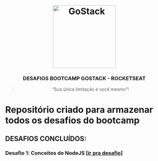 <h1 align="center">
    <img alt="GoStack" src="https://rocketseat-cdn.s3-sa-east-1.amazonaws.com/bootcamp-header.png" width="200px" />
</h1>

<h3 align="center">
  DESAFIOS BOOTCAMP GOSTACK - ROCKETSEAT
</h3>

<blockquote align="center">“Sua única limitação é você mesmo”!</blockquote>

# Repositório criado para armazenar todos os desafios do bootcamp

## DESAFIOS CONCLUÍDOS:

### Desafio 1: Conceitos de NodeJS [[ir pra desafio](https://github.com/CaiqueRibeiro/desafios-gostack/tree/master/desafio-1)]
